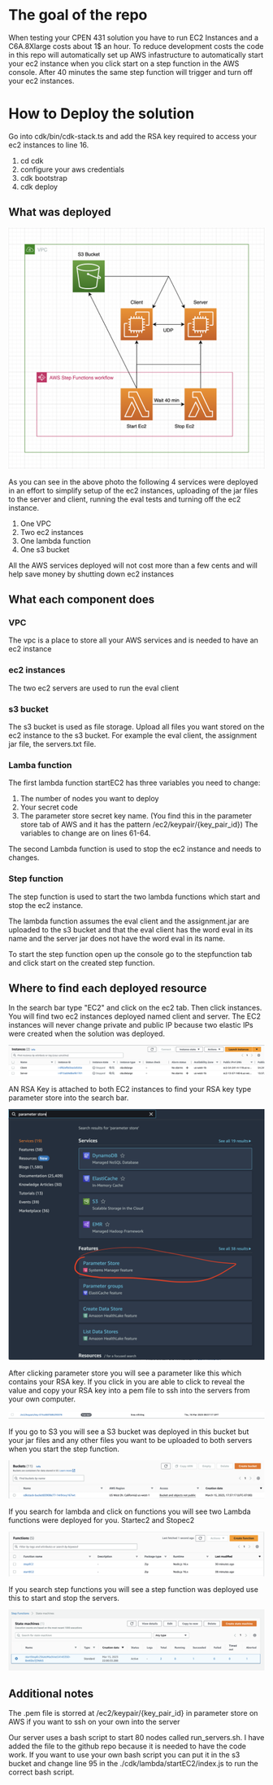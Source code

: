 # The goal of the repo

When testing your CPEN 431 solution you have to run EC2 Instances and a C6A.8Xlarge costs about 1$ an hour.
To reduce development costs the code in this repo will automatically set up AWS infastructure to automatically start your ec2 instance when you click start on a step function in the AWS console.
After 40 minutes the same step function will trigger and turn off your ec2 instances.

# How to Deploy the solution

Go into cdk/bin/cdk-stack.ts and add the RSA key required to access your ec2 instances to line 16.

1. cd cdk
2. configure your aws credentials
3. cdk bootstrap
4. cdk deploy

## What was deployed

![Alt text](./images/Architecture.png?raw=true "Architecture")

As you can see in the above photo the following 4 services were deployed in an effort to simplify setup of the ec2 instances, uploading of the jar files to the server and client, running the eval tests and turning off the ec2 instance.

1. One VPC
2. Two ec2 instances
3. One lambda function
4. One s3 bucket

All the AWS services deployed will not cost more than a few cents and will help save money by shutting down ec2 instances

## What each component does

### VPC
The vpc is a place to store all your AWS services and is needed to have an ec2 instance

### ec2 instances
The two ec2 servers are used to run the eval client

### s3 bucket
The s3 bucket is used as file storage. 
Upload all files you want stored on the ec2 instance to the s3 bucket.
For example the eval client, the assignment jar file, the servers.txt file.

### Lamba function
The first lambda function startEC2 has three variables you need to change:
1. The number of nodes you want to deploy
2. Your secret code
3. The parameter store secret key name. (You find this in the parameter store tab of AWS and it has the pattern /ec2/keypair/{key_pair_id})
The variables to change are on lines 61-64.

The second Lambda function is used to stop the ec2 instance and needs to changes.

### Step function
The step function is used to start the two lambda functions which start and stop the ec2 instance.

The lambda function assumes the eval client and the assignment.jar are uploaded to the s3 bucket and that the eval client has the word eval in its name and the server jar does not have the word eval in its name.

To start the step function open up the console go to the stepfunction tab and click start on the created step function.

## Where to find each deployed resource

In the search bar type "EC2" and click on the ec2 tab. Then click instances. You will find two ec2 instances deployed named client and server. The EC2 instances will never change private and public IP because two elastic IPs were created when the solution was deployed.

![Alt text](./images/EC2Instances.png?raw=true "EC2Instances")

AN RSA Key is attached to both EC2 instances to find your RSA key type parameter store into the search bar.

![Alt text](./images/ParameterStoreCircled.png?raw=true "ParameterStoreCircled")

After clicking parameter store you will see a parameter like this which contains your RSA key. If you click in you are able to click to reveal the value and copy your RSA key into a pem file to ssh into the servers from your own computer.

![Alt text](./images/RSAKeyParamPhoto.png?raw=true "RSAKeyParamPhoto")

If you go to S3 you will see a S3 bucket was deployed in this bucket but your jar files and any other files you want to be uploaded to both servers when you start the step function.

![Alt text](./images/S3BucketPhoto.png?raw=true "S3BucketPhoto")

If you search for lambda and click on functions you will see two Lambda functions were deployed for you. Startec2 and Stopec2

![Alt text](./images/LambdaFunctions.png?raw=true "LambdaFunctions")

If you search step functions you will see a step function was deployed use this to start and stop the servers.

![Alt text](./images/StepFunctions.png?raw=true "StepFunctions")


## Additional notes

The .pem file is storred at /ec2/keypair/{key_pair_id} in parameter store on AWS if you want to ssh on your own into the server

Our server uses a bash script to start 80 nodes called run_servers.sh. I have added the file to the github repo because it is needed to have the code work. If you want to use your own bash script you can put it in the s3 bucket and change line 95 in the ./cdk/lambda/startEC2/index.js to run the correct bash script.